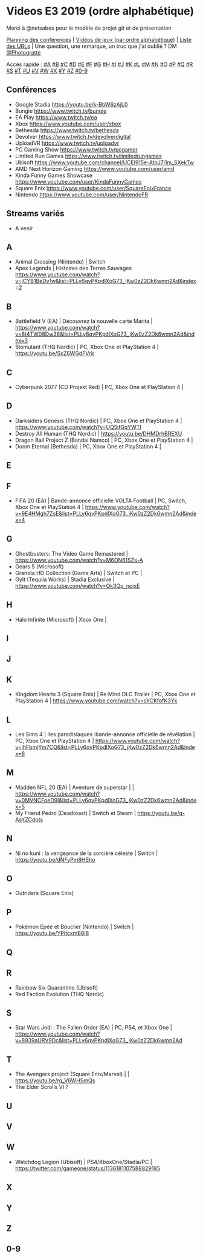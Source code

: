 # Videos E3 2019 (ordre alphabétique)

Merci à @netsabes pour le modèle de projet git et de présentation

[Planning des conférences](https://github.com/Photogratte/E3-2019/blob/master/Conf%C3%A9rences_E3_2019.md) | [Vidéos de jeux (par ordre alphabétique)](https://github.com/Photogratte/E3-2019/blob/master/trailersE32019alphasort.md) | [Liste des URLs](https://github.com/Photogratte/E3-2019/blob/master/urlsE32019.md) | Une question, une remarque, un truc que j'ai oublié ? DM [@Photogratte](https://twitter.com/Photogratte)

Accès rapide : [#A](https://github.com/Photogratte/E3-2019/blob/master/trailersE32019alphasort.md#a) 
[#B](https://github.com/Photogratte/E3-2019/blob/master/trailersE32019alphasort.md#b)
[#C](https://github.com/Photogratte/E3-2019/blob/master/trailersE32019alphasort.md#c)
[#D](https://github.com/Photogratte/E3-2019/blob/master/trailersE32019alphasort.md#d)
[#E](https://github.com/Photogratte/E3-2019/blob/master/trailersE32019alphasort.md#e)
[#F](https://github.com/Photogratte/E3-2019/blob/master/trailersE32019alphasort.md#f)
[#G](https://github.com/Photogratte/E3-2019/blob/master/trailersE32019alphasort.md#g)
[#H](https://github.com/Photogratte/E3-2019/blob/master/trailersE32019alphasort.md#h)
[#I](https://github.com/Photogratte/E3-2019/blob/master/trailersE32019alphasort.md#i)
[#J](https://github.com/Photogratte/E3-2019/blob/master/trailersE32019alphasort.md#j)
[#K](https://github.com/Photogratte/E3-2019/blob/master/trailersE32019alphasort.md#k)
[#L](https://github.com/Photogratte/E3-2019/blob/master/trailersE32019alphasort.md#l)
[#M](https://github.com/Photogratte/E3-2019/blob/master/trailersE32019alphasort.md#m)
[#N](https://github.com/Photogratte/E3-2019/blob/master/trailersE32019alphasort.md#n)
[#O](https://github.com/Photogratte/E3-2019/blob/master/trailersE32019alphasort.md#o)
[#P](https://github.com/Photogratte/E3-2019/blob/master/trailersE32019alphasort.md#p)
[#Q](https://github.com/Photogratte/E3-2019/blob/master/trailersE32019alphasort.md#q)
[#R](https://github.com/Photogratte/E3-2019/blob/master/trailersE32019alphasort.md#r)
[#S](https://github.com/Photogratte/E3-2019/blob/master/trailersE32019alphasort.md#s)
[#T](https://github.com/Photogratte/E3-2019/blob/master/trailersE32019alphasort.md#t)
[#U](https://github.com/Photogratte/E3-2019/blob/master/trailersE32019alphasort.md#u)
[#V](https://github.com/Photogratte/E3-2019/blob/master/trailersE32019alphasort.md#v)
[#W](https://github.com/Photogratte/E3-2019/blob/master/trailersE32019alphasort.md#w)
[#X](https://github.com/Photogratte/E3-2019/blob/master/trailersE32019alphasort.md#x)
[#Y](https://github.com/Photogratte/E3-2019/blob/master/trailersE32019alphasort.md#y)
[#Z](https://github.com/Photogratte/E3-2019/blob/master/trailersE32019alphasort.md#z)
[#0-9](https://github.com/Photogratte/E3-2019/blob/master/trailersE32019alphasort.md#0-9)

## Conférences
* Google Stadia https://youtu.be/k-BbW6zAjL0
* Bungie https://www.twitch.tv/bungie
* EA Play https://www.twitch.tv/ea
* Xbox https://www.youtube.com/user/xbox
* Bethesda https://www.twitch.tv/bethesda
* Devolver https://www.twitch.tv/devolverdigital
* UploadVR https://www.twitch.tv/uploadvr
* PC Gaming Show https://www.twitch.tv/pcgamer
* Limited Run Games https://www.twitch.tv/limitedrungames
* Ubisoft https://www.youtube.com/channel/UCEl915e-AtoJ7i1m_SXekTw
* AMD Next Horizon Gaming https://www.youtube.com/user/amd
* Kinda Funny Games Showcase https://www.youtube.com/user/KindaFunnyGames
* Square Enix https://www.youtube.com/user/SquareEnixFrance
* Nintendo https://www.youtube.com/user/NintendoFR 

## Streams variés
* A venir

## A
* Animal Crossing (Nintendo) | Switch 
* Apex Legends | Histoires des Terres Sauvages https://www.youtube.com/watch?v=jCYB1BeDv1w&list=PLLy6qvPKpdlXoG73_jKw0zZ2Dk6wmn2Ad&index=2

## B
* Battlefield V (EA) | Découvrez la nouvelle carte Marita | https://www.youtube.com/watch?v=8t4TW08Dw38&list=PLLy6qvPKpdlXoG73_jKw0zZ2Dk6wmn2Ad&index=3
* Biomutant (THQ Nordic) | PC, Xbox One et PlayStation 4 | https://youtu.be/SxZ6WGdFVrk

## C
* Cyberpunk 2077 (CD Projekt Red) | PC, Xbox One et PlayStation 4 | 

## D
* Darksiders Genesis (THQ Nordic) | PC, Xbox One et PlayStation 4 | https://www.youtube.com/watch?v=UQ5ifGqYWTI
* Destroy All Human (THQ Nordic) | https://youtu.be/DHMDrhBREXU
* Dragon Ball Project Z (Bandai Namco) | PC, Xbox One et PlayStation 4 | 
* Doom Eternal (Bethesda) | PC, Xbox One et PlayStation 4 | 

## E

## F
* FIFA 20 (EA) | Bande-annonce officielle VOLTA Football | PC, Switch, Xbox One et PlayStation 4 | https://www.youtube.com/watch?v=9E4HMgh7ZsE&list=PLLy6qvPKpdlXoG73_jKw0zZ2Dk6wmn2Ad&index=4

## G
* Ghostbusters: The Video Game Remastered | https://www.youtube.com/watch?v=M6ON61SZs-A
* Gears 5 (Microsoft)
* Grandia HD Collection (Game Arts) | Switch et PC | 
* Gylt (Tequila Works) | Stadia Exclusive | https://www.youtube.com/watch?v=Qk3Qp_npjxE

## H
* Halo Infinite (Microsoft) | Xbox One | 

## I

## J

## K
* Kingdom Hearts 3 (Square Enix) | Re:Mind DLC Trailer | PC, Xbox One et PlayStation 4 | https://www.youtube.com/watch?v=cYCKfofK3Yk

## L
* Les Sims 4 | Iles paradisiaques :bande-annonce officielle de révélation | PC, Xbox One et PlayStation 4 | https://www.youtube.com/watch?v=ihFbmjYm7CQ&list=PLLy6qvPKpdlXoG73_jKw0zZ2Dk6wmn2Ad&index=6

## M
* Madden NFL 20 (EA) | Aventure de superstar |  | https://www.youtube.com/watch?v=0MVNCFoeD9I&list=PLLy6qvPKpdlXoG73_jKw0zZ2Dk6wmn2Ad&index=5
* My Friend Pedro (Deadtoast) | Switch et Steam | https://youtu.be/q-AsYZCdpts

## N
* Ni no kuni : la vengeance de la sorcière céleste | Switch | https://youtu.be/dNFyPm8HSho

## O
* Outriders (Square Enix)

## P
* Pokémon Épée et Bouclier (Nintendo) | Switch | https://youtu.be/YPltcxmB8I8

## Q

## R
* Rainbow Six Quarantine (Ubisoft)
* Red Faction Evolution (THQ Nordic)

## S
* Star Wars Jedi : The Fallen Order (EA) | PC, PS4, et Xbox One | https://www.youtube.com/watch?v=8939aURV9Dc&list=PLLy6qvPKpdlXoG73_jKw0zZ2Dk6wmn2Ad

## T
* The Avengers project (Square Enix/Marvel) | | https://youtu.be/rq_V6WHSmQs
* The Elder Scrolls VI ?

## U

## V

## W
* Watchdog Legion (Ubisoft) | PS4/XboxOne/Stadia/PC | https://twitter.com/gameone/status/1136181107588829185

## X

## Y

## Z

## 0-9
